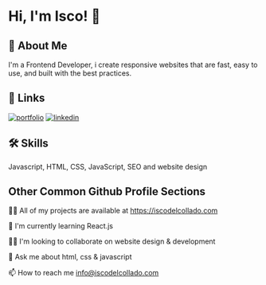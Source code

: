 
# Hi, I'm Isco! 👋


## 🚀 About Me
I'm a Frontend Developer, i create responsive websites that are fast, easy to use, and built with the best practices.


## 🔗 Links
[![portfolio](https://img.shields.io/badge/my_portfolio-000?style=for-the-badge&logo=ko-fi&logoColor=white)](https://iscodelcollado.com/)
[![linkedin](https://img.shields.io/badge/linkedin-0A66C2?style=for-the-badge&logo=linkedin&logoColor=white)](https://www.linkedin.com/in/franciscodelcollados/)


## 🛠 Skills
Javascript, HTML, CSS, JavaScript, SEO and website design


## Other Common Github Profile Sections
👩‍💻 All of my projects are available at https://iscodelcollado.com

🧠 I'm currently learning React.js

👯‍♀️ I'm looking to collaborate on website design & development

💬 Ask me about html, css & javascript

📫 How to reach me info@iscodelcollado.com


